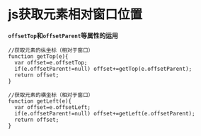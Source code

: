# js获取元素相对窗口位置 #

**`offsetTop`和`offsetParent`等属性的运用**



	//获取元素的纵坐标（相对于窗口）
	function getTop(e){
	  var offset=e.offsetTop;
	  if(e.offsetParent!=null) offset+=getTop(e.offsetParent);
	  return offset;
	}
	
	//获取元素的横坐标（相对于窗口）
	function getLeft(e){
	  var offset=e.offsetLeft;
	  if(e.offsetParent!=null) offset+=getLeft(e.offsetParent);
	  return offset;
	}
